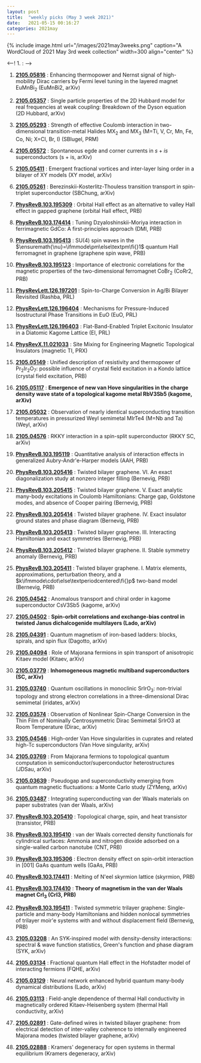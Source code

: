 ```yaml
---
layout: post
title:  "weekly picks (May 3 week 2021)"
date:   2021-05-15 00:16:27
categories: 2021may
---
```


{% include image.html url="/images/2021may3weeks.png" caption="A WordCloud of 2021 May 3rd week collection" width=300 align="center" %}


<--! 1. **[]()** : -->


1. **[2105.05816](http://arxiv.org/abs/2105.05816)** : Enhancing thermopower and Nernst signal of high-mobility Dirac carriers by Fermi level tuning in the layered magnet EuMnBi$_2$ (EuMnBi2, arXiv)

1. **[2105.05357](http://arxiv.org/abs/2105.05357)** : Single particle properties of the 2D Hubbard model for real frequencies at weak coupling: Breakdown of the Dyson equation (2D Hubbard, arXiv)

1. **[2105.05293](http://arxiv.org/abs/2105.05293)** : Strength of effective Coulomb interaction in two-dimensional transition-metal Halides MX$_2$ and MX$_3$ (M=Ti, V, Cr, Mn, Fe, Co, Ni; X=Cl, Br, I) (SBlugel, PRM)

1. **[2105.05572](http://arxiv.org/abs/2105.05572)** : Spontaneous egde and corner currents in $s+is$ superconductors (s + is, arXiv)

1. **[2105.05411](http://arxiv.org/abs/2105.05411)** : Emergent fractional vortices and inter-layer Ising order in a bilayer of XY models (XY model, arXiv)

1. **[2105.05261](http://arxiv.org/abs/2105.05261)** : Berezinskii-Kosterlitz-Thouless transition transport in spin-triplet superconductor (SBChung, arXiv)

1. **[PhysRevB.103.195309](https://link.aps.org/doi/10.1103/PhysRevB.103.195309)** : Orbital Hall effect as an alternative to valley Hall effect in gapped graphene (orbital Hall effect, PRB)

1. **[PhysRevB.103.174414](https://link.aps.org/doi/10.1103/PhysRevB.103.174414)** : Tuning Dzyaloshinskii-Moriya interaction in ferrimagnetic GdCo: A first-principles approach (DMI, PRB)

1. **[PhysRevB.103.195413](https://link.aps.org/doi/10.1103/PhysRevB.103.195413)** : SU(4) spin waves in the $\ensuremath{\nu}=\ifmmode\pm\else\textpm\fi{}1$ quantum Hall ferromagnet in graphene (graphene spin wave, PRB)

1. **[PhysRevB.103.195123](https://link.aps.org/doi/10.1103/PhysRevB.103.195123)** : Importance of electronic correlations for the magnetic properties of the two-dimensional ferromagnet ${\mathrm{CoBr}}_{2}$ (CoRr2, PRB)

1. **[PhysRevLett.126.197201](https://link.aps.org/doi/10.1103/PhysRevLett.126.197201)** : Spin-to-Charge Conversion in $\mathrm{Ag}/\mathrm{Bi}$ Bilayer Revisited (Rashba, PRL)

1. **[PhysRevLett.126.196404](https://link.aps.org/doi/10.1103/PhysRevLett.126.196404)** : Mechanisms for Pressure-Induced Isostructural Phase Transitions in EuO (EuO, PRL)


1. **[PhysRevLett.126.196403](https://link.aps.org/doi/10.1103/PhysRevLett.126.196403)** : Flat-Band-Enabled Triplet Excitonic Insulator in a Diatomic Kagome Lattice (EI, PRL)

1. **[PhysRevX.11.021033](https://link.aps.org/doi/10.1103/PhysRevX.11.021033)** : Site Mixing for Engineering Magnetic Topological Insulators (magnetic TI, PRX)



1. **[2105.05149](http://arxiv.org/abs/2105.05149)** : Unified description of resistivity and thermopower of Pr$_2$Ir$_2$O$_7$: possible influence of crystal field excitation in a Kondo lattice (crystal field excitation, PRB)

1. **[2105.05117](http://arxiv.org/abs/2105.05117)** : **Emergence of new van Hove singularities in the charge density wave state of a topological kagome metal RbV3Sb5 (kagome, arXiv)**

1. **[2105.05032](http://arxiv.org/abs/2105.05032)** : Observation of nearly identical superconducting transition temperatures in pressurized Weyl semimetal MIrTe4 (M=Nb and Ta) (Weyl, arXiv)

1. **[2105.04576](http://arxiv.org/abs/2105.04576)** : RKKY interaction in a spin-split superconductor (RKKY SC, arXiv)

1. **[PhysRevB.103.195119](https://link.aps.org/doi/10.1103/PhysRevB.103.195119)** : Quantitative analysis of interaction effects in generalized Aubry-Andr\'e-Harper models (AAH, PRB)

1. **[PhysRevB.103.205416](https://link.aps.org/doi/10.1103/PhysRevB.103.205416)** : Twisted bilayer graphene. VI. An exact diagonalization study at nonzero integer filling (Bernevig, PRB)

1. **[PhysRevB.103.205415](https://link.aps.org/doi/10.1103/PhysRevB.103.205415)** : Twisted bilayer graphene. V. Exact analytic many-body excitations in Coulomb Hamiltonians: Charge gap, Goldstone modes, and absence of Cooper pairing (Bernevig, PRB)

1. **[PhysRevB.103.205414](https://link.aps.org/doi/10.1103/PhysRevB.103.205414)** : Twisted bilayer graphene. IV. Exact insulator ground states and phase diagram (Bernevig, PRB)

1. **[PhysRevB.103.205413](https://link.aps.org/doi/10.1103/PhysRevB.103.205413)** : Twisted bilayer graphene. III. Interacting Hamiltonian and exact symmetries (Bernevig, PRB)

1. **[PhysRevB.103.205412](https://link.aps.org/doi/10.1103/PhysRevB.103.205412)** : Twisted bilayer graphene. II. Stable symmetry anomaly (Bernevig, PRB)

1. **[PhysRevB.103.205411](https://link.aps.org/doi/10.1103/PhysRevB.103.205411)** : Twisted bilayer graphene. I. Matrix elements, approximations, perturbation theory, and a $k\ifmmode\cdot\else\textperiodcentered\fi{}p$ two-band model (Bernevig, PRB)


1. **[2105.04542](http://arxiv.org/abs/2105.04542)** : Anomalous transport and chiral order in kagome superconductor CsV3Sb5 (kagome, arXiv)


1. **[2105.04502](http://arxiv.org/abs/2105.04502)** : **Spin-orbit correlations and exchange-bias control in twisted Janus dichalcogenide multilayers (Lado, arXiv)**


1. **[2105.04391](http://arxiv.org/abs/2105.04391)** : Quantum magnetism of iron-based ladders: blocks, spirals, and spin flux (Dagotto, arXiv)

1. **[2105.04094](http://arxiv.org/abs/2105.04094)** : Role of Majorana fermions in spin transport of anisotropic Kitaev model (Kitaev, arXiv)


1. **[2105.03779](http://arxiv.org/abs/2105.03779)** : **Inhomogeneous magnetic multiband superconductors (SC, arXiv)**

1. **[2105.03740](http://arxiv.org/abs/2105.03740)** : Quantum oscillations in monoclinic SrIrO$_3$: non-trivial topology and strong electron correlations in a three-dimensional Dirac semimetal (iridates, arXiv)

1. **[2105.03574](http://arxiv.org/abs/2105.03574)** : Observation of Nonlinear Spin-Charge Conversion in the Thin Film of Nominally Centrosymmetric Dirac Semimetal SrIrO3 at Room Temperature (Dirac, arXiv)

1. **[2105.04546](http://arxiv.org/abs/2105.04546)** : High-order Van Hove singularities in cuprates and related high-Tc superconductors (Van Hove singularity, arXiv)

1. **[2105.03769](http://arxiv.org/abs/2105.03769)** : From Majorana fermions to topological quantum computation in semiconductor/superconductor heterostructures (JDSau, arXiv)

1. **[2105.03639](http://arxiv.org/abs/2105.03639)** : Pseudogap and superconductivity emerging from quantum magnetic fluctuations: a Monte Carlo study (ZYMeng, arXiv)

1. **[2105.03487](http://arxiv.org/abs/2105.03487)** : Integrating superconducting van der Waals materials on paper substrates (van der Waals, arXiv)



1. **[PhysRevB.103.205410](https://link.aps.org/doi/10.1103/PhysRevB.103.205410)** : Topological charge, spin, and heat transistor (transistor, PRB)

1. **[PhysRevB.103.195410](https://link.aps.org/doi/10.1103/PhysRevB.103.195410)** : van der Waals corrected density functionals for cylindrical surfaces: Ammonia and nitrogen dioxide adsorbed on a single-walled carbon nanotube (CNT, PRB)

1. **[PhysRevB.103.195306](https://link.aps.org/doi/10.1103/PhysRevB.103.195306)** : Electron density effect on spin-orbit interaction in [001] GaAs quantum wells (GaAs, PRB)

1. **[PhysRevB.103.174411](https://link.aps.org/doi/10.1103/PhysRevB.103.174411)** : Melting of N\'eel skyrmion lattice (skyrmion, PRB)

1. **[PhysRevB.103.174410](https://link.aps.org/doi/10.1103/PhysRevB.103.174410)** : **Theory of magnetism in the van der Waals magnet ${\mathrm{CrI}}_{3}$ (CrI3, PRB)**

1. **[PhysRevB.103.195411](https://link.aps.org/doi/10.1103/PhysRevB.103.195411)** : Twisted symmetric trilayer graphene: Single-particle and many-body Hamiltonians and hidden nonlocal symmetries of trilayer moir\'e systems with and without displacement field (Bernevig, PRB)


1. **[2105.03208](http://arxiv.org/abs/2105.03208)** : An SYK-inspired model with density-density interactions: spectral & wave function statistics, Green's function and phase diagram (SYK, arXiv)

1. **[2105.03134](http://arxiv.org/abs/2105.03134)** : Fractional quantum Hall effect in the Hofstadter model of interacting fermions (FQHE, arXiv)

1. **[2105.03129](http://arxiv.org/abs/2105.03129)** : Neural network enhanced hybrid quantum many-body dynamical distributions (Lado, arXiv)

1. **[2105.03113](http://arxiv.org/abs/2105.03113)** : Field-angle dependence of thermal Hall conductivity in magnetically ordered Kitaev-Heisenberg system (thermal Hall conductivity, arXiv)

1. **[2105.02891](http://arxiv.org/abs/2105.02891)** : Gate-defined wires in twisted bilayer graphene: from electrical detection of inter-valley coherence to internally engineered Majorana modes (twisted bilayer graphene, arXiv)

1. **[2105.02888](http://arxiv.org/abs/2105.02888)** : Kramers' degeneracy for open systems in thermal equilibrium (Kramers degeneracy, arXiv)
